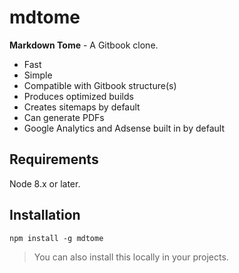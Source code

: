 # mdtome

**Markdown Tome** - A Gitbook clone.

* Fast
* Simple
* Compatible with Gitbook structure(s)
* Produces optimized builds
* Creates sitemaps by default
* Can generate PDFs
* Google Analytics and Adsense built in by default

## Requirements

Node 8.x or later.

## Installation

```
npm install -g mdtome
```

> You can also install this locally in your projects.

